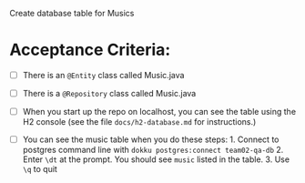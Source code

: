 Create database table for Musics


# Acceptance Criteria:

- [ ] There is an `@Entity` class called Music.java
- [ ] There is a `@Repository` class called Music.java
- [ ] When you start up the repo on localhost, you can see the table
      using the H2 console (see the file `docs/h2-database.md` for 
      instructions.)
- [ ] You can see the music table when you do these steps:
      1. Connect to postgres command line with 
         ```
         dokku postgres:connect team02-qa-db
         ```
      2. Enter `\dt` at the prompt. You should see
         `music` listed in the table.
      3. Use `\q` to quit


